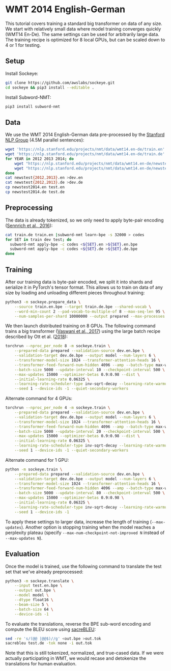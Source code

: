 # WMT 2014 English-German

This tutorial covers training a standard big transformer on data of any size.
We start with relatively small data where model training converges quickly (WMT14 En-De).
The same settings can be used for arbitrarily large data.
The training recipe is optimized for 8 local GPUs, but can be scaled down to 4 or 1 for testing.

## Setup

Install Sockeye:
```bash
git clone https://github.com/awslabs/sockeye.git
cd sockeye && pip3 install --editable .
```

Install Subword-NMT:
```bash
pip3 install subword-nmt
```

## Data

We use the WMT 2014 English-German data pre-processed by the [Stanford NLP Group](https://nlp.stanford.edu/projects/nmt/) (4.5M parallel sentences):

```bash
wget 'https://nlp.stanford.edu/projects/nmt/data/wmt14.en-de/train.en'
wget 'https://nlp.stanford.edu/projects/nmt/data/wmt14.en-de/train.de'
for YEAR in 2012 2013 2014; do
    wget "https://nlp.stanford.edu/projects/nmt/data/wmt14.en-de/newstest${YEAR}.en"
    wget "https://nlp.stanford.edu/projects/nmt/data/wmt14.en-de/newstest${YEAR}.de"
done
cat newstest{2012,2013}.en >dev.en
cat newstest{2012,2013}.de >dev.de
cp newstest2014.en test.en
cp newstest2014.de test.de
```

## Preprocessing

The data is already tokenized, so we only need to apply byte-pair encoding ([Sennrich et al., 2016](https://aclanthology.org/P16-1162/)):

```bash
cat train.de train.en |subword-nmt learn-bpe -s 32000 > codes
for SET in train dev test; do
  subword-nmt apply-bpe -c codes <${SET}.en >${SET}.en.bpe
  subword-nmt apply-bpe -c codes <${SET}.de >${SET}.de.bpe
done
```

## Training

After our training data is byte-pair encoded, we split it into shards and serialize it in PyTorch's tensor format.
This allows us to train on data of any size by loading and unloading different pieces throughout training:

```bash
python3 -m sockeye.prepare_data \
    --source train.en.bpe --target train.de.bpe --shared-vocab \
    --word-min-count 2 --pad-vocab-to-multiple-of 8 --max-seq-len 95 \
    --num-samples-per-shard 10000000 --output prepared --max-processes $(nproc)
```

We then launch distributed training on 8 GPUs.
The following command trains a big transformer ([Vaswani et al., 2017](https://arxiv.org/abs/1706.03762)) using the large batch recipe described by Ott et al. ([2018](https://arxiv.org/abs/1806.00187)):

```bash
torchrun --nproc_per_node 8 -m sockeye.train \
    --prepared-data prepared --validation-source dev.en.bpe \
    --validation-target dev.de.bpe --output model --num-layers 6 \
    --transformer-model-size 1024 --transformer-attention-heads 16 \
    --transformer-feed-forward-num-hidden 4096 --amp --batch-type max-word \
    --batch-size 5000 --update-interval 10 --checkpoint-interval 500 \
    --max-updates 15000 --optimizer-betas 0.9:0.98 --dist \
    --initial-learning-rate 0.06325 \
    --learning-rate-scheduler-type inv-sqrt-decay --learning-rate-warmup 4000 \
    --seed 1 --device-ids -1 --quiet-secondary-workers
```

Alternate command for 4 GPUs:

```bash
torchrun --nproc_per_node 4 -m sockeye.train \
    --prepared-data prepared --validation-source dev.en.bpe \
    --validation-target dev.de.bpe --output model --num-layers 6 \
    --transformer-model-size 1024 --transformer-attention-heads 16 \
    --transformer-feed-forward-num-hidden 4096 --amp --batch-type max-word \
    --batch-size 5000 --update-interval 20 --checkpoint-interval 500 \
    --max-updates 15000 --optimizer-betas 0.9:0.98 --dist \
    --initial-learning-rate 0.06325 \
    --learning-rate-scheduler-type inv-sqrt-decay --learning-rate-warmup 4000 \
    --seed 1 --device-ids -1 --quiet-secondary-workers
```

Alternate command for 1 GPU:

```bash
python -m sockeye.train \
    --prepared-data prepared --validation-source dev.en.bpe \
    --validation-target dev.de.bpe --output model --num-layers 6 \
    --transformer-model-size 1024 --transformer-attention-heads 16 \
    --transformer-feed-forward-num-hidden 4096 --amp --batch-type max-word \
    --batch-size 5000 --update-interval 80 --checkpoint-interval 500 \
    --max-updates 15000 --optimizer-betas 0.9:0.98 \
    --initial-learning-rate 0.06325 \
    --learning-rate-scheduler-type inv-sqrt-decay --learning-rate-warmup 4000 \
    --seed 1 --device-ids -1
```

To apply these settings to larger data, increase the length of training (`--max-updates`).
Another option is stopping training when the model reaches a perplexity plateau (specify `--max-num-checkpoint-not-improved N` instead of `--max-updates N`).

## Evaluation

Once the model is trained, use the following command to translate the test set that we've already preprocessed:

```bash
python3 -m sockeye.translate \
    --input test.en.bpe \
    --output out.bpe \
    --model model \
    --dtype float16 \
    --beam-size 5 \
    --batch-size 64 \
    --device-ids -1
```

To evaluate the translations, reverse the BPE sub-word encoding and compute the BLEU score using [sacreBLEU](https://github.com/mjpost/sacreBLEU):

```bash
sed -re 's/(@@ |@@$)//g' <out.bpe >out.tok
sacrebleu test.de -tok none -i out.tok
```

Note that this is still tokenized, normalized, and true-cased data.
If we were actually participating in WMT, we would recase and detokenize the translations for human evaluation.
